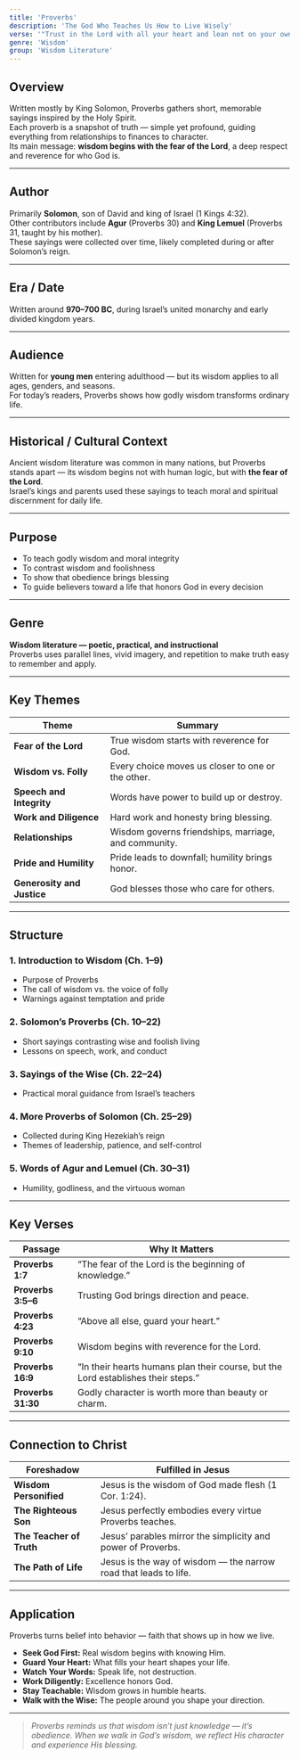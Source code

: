 ```yaml
---
title: 'Proverbs'
description: 'The God Who Teaches Us How to Live Wisely'
verse: '"Trust in the Lord with all your heart and lean not on your own understanding." — Proverbs 3:5'
genre: 'Wisdom'
group: 'Wisdom Literature'
---
```


## Overview  
Written mostly by King Solomon, Proverbs gathers short, memorable sayings inspired by the Holy Spirit.  
Each proverb is a snapshot of truth — simple yet profound, guiding everything from relationships to finances to character.  
Its main message: **wisdom begins with the fear of the Lord**, a deep respect and reverence for who God is.

---

## Author  
Primarily **Solomon**, son of David and king of Israel (1 Kings 4:32).  
Other contributors include **Agur** (Proverbs 30) and **King Lemuel** (Proverbs 31, taught by his mother).  
These sayings were collected over time, likely completed during or after Solomon’s reign.

---

## Era / Date  
Written around **970–700 BC**, during Israel’s united monarchy and early divided kingdom years.

---

## Audience  
Written for **young men** entering adulthood — but its wisdom applies to all ages, genders, and seasons.  
For today’s readers, Proverbs shows how godly wisdom transforms ordinary life.

---

## Historical / Cultural Context  
Ancient wisdom literature was common in many nations, but Proverbs stands apart — its wisdom begins not with human logic, but with **the fear of the Lord**.  
Israel’s kings and parents used these sayings to teach moral and spiritual discernment for daily life.

---

## Purpose  
- To teach godly wisdom and moral integrity  
- To contrast wisdom and foolishness  
- To show that obedience brings blessing  
- To guide believers toward a life that honors God in every decision  

---

## Genre  
**Wisdom literature — poetic, practical, and instructional**  
Proverbs uses parallel lines, vivid imagery, and repetition to make truth easy to remember and apply.

---

## Key Themes  

| Theme | Summary |
|-------|----------|
| **Fear of the Lord** | True wisdom starts with reverence for God. |
| **Wisdom vs. Folly** | Every choice moves us closer to one or the other. |
| **Speech and Integrity** | Words have power to build up or destroy. |
| **Work and Diligence** | Hard work and honesty bring blessing. |
| **Relationships** | Wisdom governs friendships, marriage, and community. |
| **Pride and Humility** | Pride leads to downfall; humility brings honor. |
| **Generosity and Justice** | God blesses those who care for others. |

---

## Structure  

### 1. Introduction to Wisdom (Ch. 1–9)
- Purpose of Proverbs  
- The call of wisdom vs. the voice of folly  
- Warnings against temptation and pride  

### 2. Solomon’s Proverbs (Ch. 10–22)
- Short sayings contrasting wise and foolish living  
- Lessons on speech, work, and conduct  

### 3. Sayings of the Wise (Ch. 22–24)
- Practical moral guidance from Israel’s teachers  

### 4. More Proverbs of Solomon (Ch. 25–29)
- Collected during King Hezekiah’s reign  
- Themes of leadership, patience, and self-control  

### 5. Words of Agur and Lemuel (Ch. 30–31)
- Humility, godliness, and the virtuous woman  

---

## Key Verses  

| Passage | Why It Matters |
|----------|----------------|
| **Proverbs 1:7** | “The fear of the Lord is the beginning of knowledge.” |
| **Proverbs 3:5–6** | Trusting God brings direction and peace. |
| **Proverbs 4:23** | “Above all else, guard your heart.” |
| **Proverbs 9:10** | Wisdom begins with reverence for the Lord. |
| **Proverbs 16:9** | “In their hearts humans plan their course, but the Lord establishes their steps.” |
| **Proverbs 31:30** | Godly character is worth more than beauty or charm. |

---

## Connection to Christ  

| Foreshadow | Fulfilled in Jesus |
|-------------|-------------------|
| **Wisdom Personified** | Jesus is the wisdom of God made flesh (1 Cor. 1:24). |
| **The Righteous Son** | Jesus perfectly embodies every virtue Proverbs teaches. |
| **The Teacher of Truth** | Jesus’ parables mirror the simplicity and power of Proverbs. |
| **The Path of Life** | Jesus is the way of wisdom — the narrow road that leads to life. |

---

## Application  
Proverbs turns belief into behavior — faith that shows up in how we live.  
- **Seek God First:** Real wisdom begins with knowing Him.  
- **Guard Your Heart:** What fills your heart shapes your life.  
- **Watch Your Words:** Speak life, not destruction.  
- **Work Diligently:** Excellence honors God.  
- **Stay Teachable:** Wisdom grows in humble hearts.  
- **Walk with the Wise:** The people around you shape your direction.  

---

> *Proverbs reminds us that wisdom isn’t just knowledge — it’s obedience. When we walk in God’s wisdom, we reflect His character and experience His blessing.*
